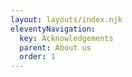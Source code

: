 ```yaml
---
layout: layouts/index.njk
eleventyNavigation:
  key: Acknowledgements
  parent: About us
  order: 1
---
```

